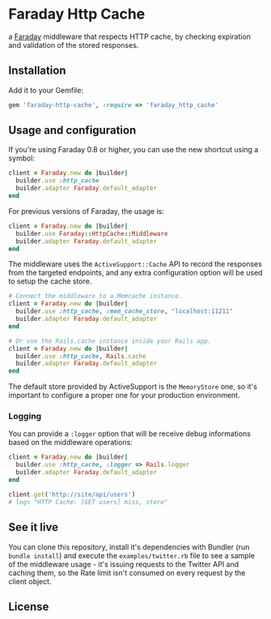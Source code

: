 # Faraday Http Cache
a [Faraday](https://github.com/technoweenie/faraday) middleware that respects HTTP cache, by checking expiration and validation of the stored responses.

## Installation

Add it to your Gemfile:

```ruby
gem 'faraday-http-cache', :require => 'faraday_http_cache'
```

## Usage and configuration

If you're using Faraday 0.8 or higher, you can use the new shortcut using a symbol:

```ruby
client = Faraday.new do |builder|
  builder.use :http_cache
  builder.adapter Faraday.default_adapter
end
```

For previous versions of Faraday, the usage is:

```ruby
client = Faraday.new do |builder|
  builder.use Faraday::HttpCache::Middleware
  builder.adapter Faraday.default_adapter
end
```

The middleware uses the `ActiveSupport::Cache` API to record the responses from the targeted endpoints, and any extra configuration option will be used to setup the cache store.

```ruby
# Connect the middleware to a Memcache instance.
client = Faraday.new do |builder|
  builder.use :http_cache, :mem_cache_store, "localhost:11211"
  builder.adapter Faraday.default_adapter
end

# Or use the Rails.cache instance inside your Rails app.
client = Faraday.new do |builder|
  builder.use :http_cache, Rails.cache
  builder.adapter Faraday.default_adapter
end
```

The default store provided by ActiveSupport is the `MemoryStore` one, so it's important to configure a proper one for your production environment.

### Logging

You can provide a `:logger` option that will be receive debug informations based on the middleware operations:

```ruby
client = Faraday.new do |builder|
  builder.use :http_cache, :logger => Rails.logger
  builder.adapter Faraday.default_adapter
end

client.get('http://site/api/users')
# logs "HTTP Cache: [GET users] miss, store"
```

## See it live

You can clone this repository, install it's dependencies with Bundler (run `bundle install`) and execute the `examples/twitter.rb` file to see a sample of the middleware usage - it's issuing requests to the Twitter API and caching them, so the Rate limit isn't consumed on every request by the client object.

## License